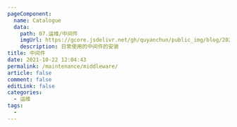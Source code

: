 ```yaml
---
pageComponent:
  name: Catalogue
  data:
    path: 07.运维/中间件
    imgUrl: https://gcore.jsdelivr.net/gh/quyanchun/public_img/blog/202110221221906.jpg
    description: 日常使用的中间件的安装
title: 中间件
date: 2021-10-22 12:04:43
permalink: /maintenance/middleware/
article: false
comment: false
editLink: false
categories:
  - 运维
tags:
  - 
---
```

